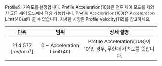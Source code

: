 
Profile의 가속도를 설정합니다. Profile Acceleration(108)은 전류 제어 모드를 제외한 모든 제어 모드에서 적용 가능합니다. Profile Acceleration(108)은 Acceleration Limit(40)보다 클 수 없습니다. 자세한 사항은 Profile Velocity(112)를 참고하세요.

|단위|범위|상세 설명|
| :---: | :---: | :---: |
| 214.577 [rev/min²] | 0 ~ Acceleration Limit(40) | Profile Acceleration(108)이 '0'인 경우, 무한대 가속도를 뜻합니다. |
